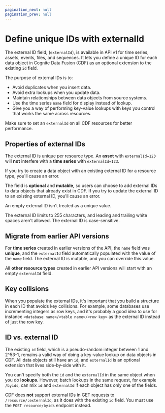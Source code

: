 ```yaml
---
pagination_next: null
pagination_prev: null
---
```


# Define unique IDs with externalId

The external ID field, (`externalId`), is available in API v1 for time series, assets, events, files, and sequences.
It lets you define a unique ID for each data object in Cognite Data Fusion (CDF) as an optional extension to the existing `id` field.

The purpose of external IDs is to:

- Avoid duplicates when you insert data.
- Avoid extra lookups when you update data.
- Maintain relationships between data objects from source systems.
- Use the time series `name` field for display instead of lookup.
- Give you a way of performing key-value lookups with keys you control that works the same across resources.

Make sure to set an `externalId` on all CDF resources for better performance.

## Properties of external IDs

<!-- vale off -->

The external ID is unique per resource type. An **asset** with `externalId=123` will **not** interfere with a **time series** with `externalId=123`.

<!-- vale on -->

If you try to create a data object with an existing external ID for a resource type, you'll cause an error.

The field is **optional** and **mutable**, so users can choose to add external IDs to data objects that already exist in CDF. If you try to update the external ID to an existing external ID, you'll cause an error.

An empty external ID isn't treated as a unique value.

The external ID limits to 255 characters, and leading and trailing white spaces aren't allowed. The external ID is case-sensitive.

## Migrate from earlier API versions

For **time series** created in earlier versions of the API, the `name` field was **unique**, and the `externalId` field automatically populated with the value of the `name` field. The external ID is mutable, and you can override this value.

All **other resource types** created in earlier API versions will start with an empty `externalId` field.

## Key collisions

When you populate the external IDs, it's important that you build a structure in each ID that avoids key collisions. For example, some databases use incrementing integers as row keys, and it's probably a good idea to use for instance `<database name>/<table name>/<row key>` as the external ID instead of just the row key.

## ID vs. external ID

The existing `id` field, which is a pseudo-random integer between 1 and 2^53-1, remains a valid way of doing a key-value lookup on data objects in CDF. All data objects still have an `id`, and `externalId` is an optional extension that lives side-by-side with it.

You can't specify both the `id` and the `externalId` in the same object when you do **lookups**. However, batch lookups in the same request, for example `/byids`, can mix `id` and `externalId` if each object has only one of the fields.

<!-- vale off -->
CDF does **not** support external IDs in GET requests to `/resource/:externalId`, as it does with the existing `id` field. You must use the `POST resource/byids` endpoint instead.

